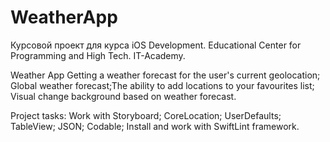 # WeatherApp


Курсовой проект для курса iOS Development. Educational Center for Programming and High Tech. IT-Academy.

Weather App Getting a weather forecast for the user's current geolocation; Global weather forecast;The ability to add locations to your favourites list; Visual change background based on weather forecast.

Project tasks: Work with Storyboard; CoreLocation; UserDefaults; TableView; JSON; Codable; Install and work with SwiftLint framework.
